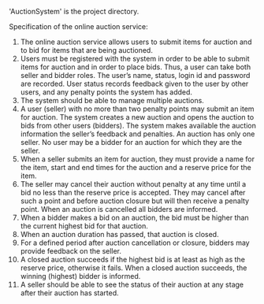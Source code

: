 'AuctionSystem' is the project directory. 

Specification of the online auction service:  
1. The online auction service allows users to submit items for auction and to bid for items that are being auctioned.
2. Users must be registered with the system in order to be able to submit items for auction and in order to place bids. Thus, a user can take both seller and bidder roles. The user’s name, status, login id and password are recorded. User status records feedback given to the user by other users, and any penalty points the system has added.
3. The system should be able to manage multiple auctions.
4. A user (seller) with no more than two penalty points may submit an item for auction. The system creates a new auction and opens the auction to bids from other users (bidders). The system makes available the auction information the seller’s feedback and penalties. An auction has only one seller. No user may be a bidder for an auction for which they are the seller.
5. When a seller submits an item for auction, they must provide a name for the item, start and end times for the auction and a reserve price for the item.
6. The seller may cancel their auction without penalty at any time until a bid no less than the reserve price is accepted. They may cancel after such a point and before auction closure but will then receive a penalty point. When an auction is cancelled all bidders are informed.
7. When a bidder makes a bid on an auction, the bid must be higher than the current highest bid for that auction.
8. When an auction duration has passed, that auction is closed.
9. For a defined period after auction cancellation or closure, bidders may provide feedback on the seller.
10. A closed auction succeeds if the highest bid is at least as high as the reserve price, otherwise it fails. When a closed auction succeeds, the winning (highest) bidder is informed.
11. A seller should be able to see the status of their auction at any stage after their auction has started.





